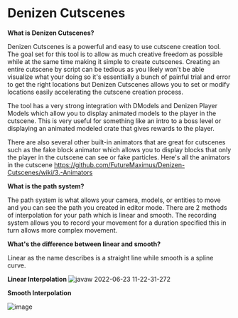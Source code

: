 # Denizen Cutscenes

**What is Denizen Cutscenes?**

Denizen Cutscenes is a powerful and easy to use cutscene creation tool. The goal set for this tool is to allow as much creative freedom as possible while at the same time making it simple to create cutscenes. Creating an entire cutscene by script can be tedious as you likely won't be able visualize what your doing so it's essentially a bunch of painful trial and error to get the right locations but Denizen Cutscenes allows you to set or modify locations easily accelerating the cutscene creation process.

The tool has a very strong integration with DModels and Denizen Player Models which allow you to display animated models to the player in the cutscene. This is very useful for something like an intro to a boss level or displaying an animated modeled crate that gives rewards to the player.

There are also several other built-in animators that are great for cutscenes such as the fake block animator which allows you to display blocks that only the player in the cutscene can see or fake particles. Here's all the animators in the cutscene https://github.com/FutureMaximus/Denizen-Cutscenes/wiki/3.-Animators

**What is the path system?**

The path system is what allows your camera, models, or entities to move and you can see the path you created in editor mode.
There are 2 methods of interpolation for your path which is linear and smooth. The recording system allows you to record your movement for a duration specified this in turn allows more complex movement.

**What's the difference between linear and smooth?**

Linear as the name describes is a straight line while smooth is a spline curve.

**Linear Interpolation**
![javaw 2022-06-23 11-22-31-272](https://user-images.githubusercontent.com/97306922/175368251-5b9535ba-570a-41ef-9e6f-81ab3fb76967.jpg)


**Smooth Interpolation**

![image](https://user-images.githubusercontent.com/97306922/175367677-dbd03efb-7b43-46e8-8c4d-8640e3a2cb24.png)
